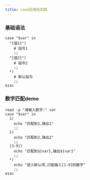 ```yaml
---
title: case应用及实践
---
```



### 基础语法
``` shell
case "$var" in
  "[值1]")
    # 指令1
    ;;
  "[值2]")
    # 指令2
    ;;
  *)
    # 默认指令
    ;;
esac
```

### 数字匹配demo
``` shell
read -p "请输入数字:" var
case "$var" in
  1)
    echo "匹配到1,输出1"
    ;;
  2)
    echo "匹配到2,输出2"
    ;;
  [3-9])
    echo "匹配到${var},输出${var}"
    ;;
  *)
    echo "进入默认项,只能输入[1-9]的数字"
    ;;
esac
```
